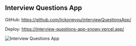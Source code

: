 ## Interview Questions App

GitHub: https://github.com/lickoneyou/interviewQuestionsApp/

Deploy: https://interview-questions-app-snowy.vercel.app/

![Interview Questions App](https://lickoneyou.github.io/CV/images/projects/iqa.png)
